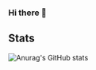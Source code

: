 ### Hi there 👋

## Stats
![Anurag's GitHub stats](https://github-readme-stats.vercel.app/api?username=r4cc&theme=dracula&show_icons=true)

<!--
**R4cc/r4cc** is a ✨ _special_ ✨ repository because its `README.md` (this file) appears on your GitHub profile.
Here are some ideas to get you started:

- 🔭 I’m currently working on ...
- 🌱 I’m currently learning ...
- 👯 I’m looking to collaborate on ...
- 🤔 I’m looking for help with ...
- 💬 Ask me about ...
- 📫 How to reach me: ...
- 😄 Pronouns: ...
- ⚡ Fun fact: ...
-->
